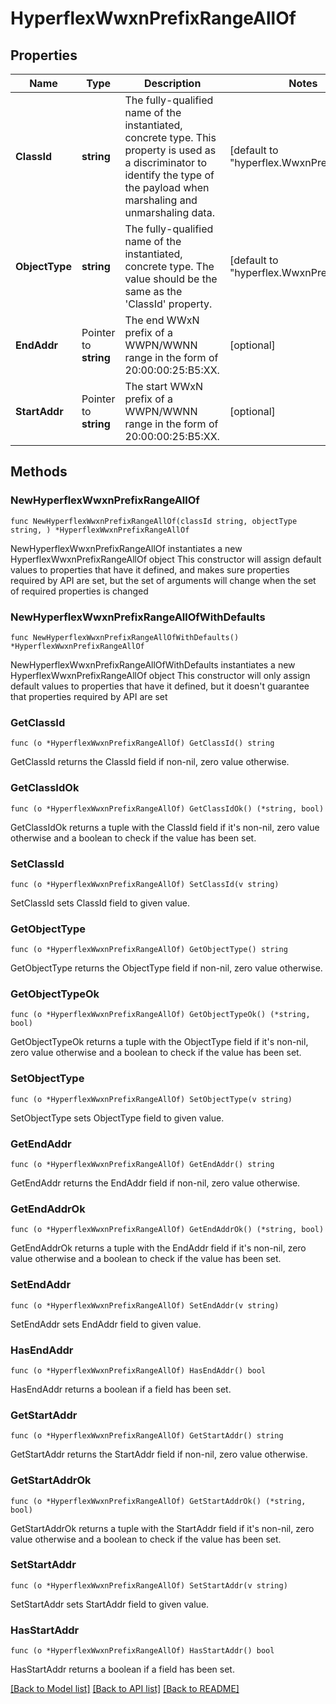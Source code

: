 # HyperflexWwxnPrefixRangeAllOf

## Properties

Name | Type | Description | Notes
------------ | ------------- | ------------- | -------------
**ClassId** | **string** | The fully-qualified name of the instantiated, concrete type. This property is used as a discriminator to identify the type of the payload when marshaling and unmarshaling data. | [default to "hyperflex.WwxnPrefixRange"]
**ObjectType** | **string** | The fully-qualified name of the instantiated, concrete type. The value should be the same as the &#39;ClassId&#39; property. | [default to "hyperflex.WwxnPrefixRange"]
**EndAddr** | Pointer to **string** | The end WWxN prefix of a WWPN/WWNN range in the form of 20:00:00:25:B5:XX. | [optional] 
**StartAddr** | Pointer to **string** | The start WWxN prefix of a WWPN/WWNN range in the form of 20:00:00:25:B5:XX. | [optional] 

## Methods

### NewHyperflexWwxnPrefixRangeAllOf

`func NewHyperflexWwxnPrefixRangeAllOf(classId string, objectType string, ) *HyperflexWwxnPrefixRangeAllOf`

NewHyperflexWwxnPrefixRangeAllOf instantiates a new HyperflexWwxnPrefixRangeAllOf object
This constructor will assign default values to properties that have it defined,
and makes sure properties required by API are set, but the set of arguments
will change when the set of required properties is changed

### NewHyperflexWwxnPrefixRangeAllOfWithDefaults

`func NewHyperflexWwxnPrefixRangeAllOfWithDefaults() *HyperflexWwxnPrefixRangeAllOf`

NewHyperflexWwxnPrefixRangeAllOfWithDefaults instantiates a new HyperflexWwxnPrefixRangeAllOf object
This constructor will only assign default values to properties that have it defined,
but it doesn't guarantee that properties required by API are set

### GetClassId

`func (o *HyperflexWwxnPrefixRangeAllOf) GetClassId() string`

GetClassId returns the ClassId field if non-nil, zero value otherwise.

### GetClassIdOk

`func (o *HyperflexWwxnPrefixRangeAllOf) GetClassIdOk() (*string, bool)`

GetClassIdOk returns a tuple with the ClassId field if it's non-nil, zero value otherwise
and a boolean to check if the value has been set.

### SetClassId

`func (o *HyperflexWwxnPrefixRangeAllOf) SetClassId(v string)`

SetClassId sets ClassId field to given value.


### GetObjectType

`func (o *HyperflexWwxnPrefixRangeAllOf) GetObjectType() string`

GetObjectType returns the ObjectType field if non-nil, zero value otherwise.

### GetObjectTypeOk

`func (o *HyperflexWwxnPrefixRangeAllOf) GetObjectTypeOk() (*string, bool)`

GetObjectTypeOk returns a tuple with the ObjectType field if it's non-nil, zero value otherwise
and a boolean to check if the value has been set.

### SetObjectType

`func (o *HyperflexWwxnPrefixRangeAllOf) SetObjectType(v string)`

SetObjectType sets ObjectType field to given value.


### GetEndAddr

`func (o *HyperflexWwxnPrefixRangeAllOf) GetEndAddr() string`

GetEndAddr returns the EndAddr field if non-nil, zero value otherwise.

### GetEndAddrOk

`func (o *HyperflexWwxnPrefixRangeAllOf) GetEndAddrOk() (*string, bool)`

GetEndAddrOk returns a tuple with the EndAddr field if it's non-nil, zero value otherwise
and a boolean to check if the value has been set.

### SetEndAddr

`func (o *HyperflexWwxnPrefixRangeAllOf) SetEndAddr(v string)`

SetEndAddr sets EndAddr field to given value.

### HasEndAddr

`func (o *HyperflexWwxnPrefixRangeAllOf) HasEndAddr() bool`

HasEndAddr returns a boolean if a field has been set.

### GetStartAddr

`func (o *HyperflexWwxnPrefixRangeAllOf) GetStartAddr() string`

GetStartAddr returns the StartAddr field if non-nil, zero value otherwise.

### GetStartAddrOk

`func (o *HyperflexWwxnPrefixRangeAllOf) GetStartAddrOk() (*string, bool)`

GetStartAddrOk returns a tuple with the StartAddr field if it's non-nil, zero value otherwise
and a boolean to check if the value has been set.

### SetStartAddr

`func (o *HyperflexWwxnPrefixRangeAllOf) SetStartAddr(v string)`

SetStartAddr sets StartAddr field to given value.

### HasStartAddr

`func (o *HyperflexWwxnPrefixRangeAllOf) HasStartAddr() bool`

HasStartAddr returns a boolean if a field has been set.


[[Back to Model list]](../README.md#documentation-for-models) [[Back to API list]](../README.md#documentation-for-api-endpoints) [[Back to README]](../README.md)


